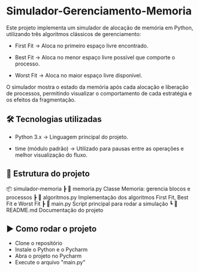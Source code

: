# Simulador-Gerenciamento-Memoria

Este projeto implementa um simulador de alocação de memória em Python, utilizando três algoritmos clássicos de gerenciamento:

- First Fit → Aloca no primeiro espaço livre encontrado.

- Best Fit → Aloca no menor espaço livre possível que comporte o processo.

- Worst Fit → Aloca no maior espaço livre disponível.

O simulador mostra o estado da memória após cada alocação e liberação de processos, permitindo visualizar o comportamento de cada estratégia e os efeitos da fragmentação.

## 🛠️ Tecnologias utilizadas

- Python 3.x → Linguagem principal do projeto.

- time (módulo padrão) → Utilizado para pausas entre as operações e melhor visualização do fluxo.

## 📂 Estrutura do projeto
📦 simulador-memoria
 ┣ 📜 memoria.py          Classe Memoria: gerencia blocos e processos
 ┣ 📜 algoritmos.py       Implementação dos algoritmos First Fit, Best Fit e Worst Fit
 ┣ 📜 main.py             Script principal para rodar a simulação
 ┗ 📜 README.md           Documentação do projeto
 
## ▶️ Como rodar o projeto

- Clone o repositório
- Instale o Python e o Pycharm
- Abra o projeto no Pycharm
- Execute o arquivo "main.py"
